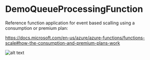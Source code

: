 # DemoQueueProcessingFunction

Reference function application for event based scalling using a consumption or premium plan: 

https://docs.microsoft.com/en-us/azure/azure-functions/functions-scale#how-the-consumption-and-premium-plans-work

![alt text](https://docs.microsoft.com/en-us/azure/azure-functions/media/functions-scale/central-listener.png "")

